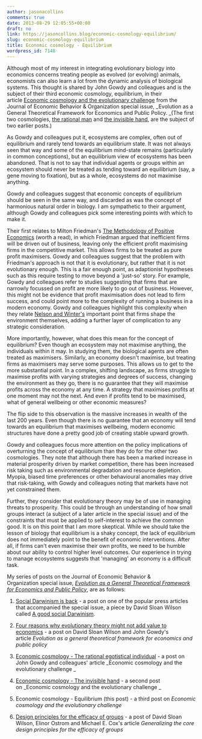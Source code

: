 ```yaml
---
author: jasonacollins
comments: true
date: 2013-08-29 12:05:55+00:00
draft: no
link: https://jasoncollins.blog/economic-cosmology-equilibrium/
slug: economic-cosmology-equilibrium
title: Economic cosmology - Equilibrium
wordpress_id: 7148
---
```


Although most of my interest in integrating evolutionary biology into economics concerns treating people as evolved (or evolving) animals, economists can also learn a lot from the dynamic analysis of biological systems. This thought is shared by John Gowdy and colleagues and is the subject of their third economic cosmology, equilibrium, in their article [Economic cosmology and the evolutionary challenge](https://doi.org/10.1016/j.jebo.2012.12.009) from the Journal of Economic Behavior & Organization special issue, _Evolution as a General Theoretical Framework for Economics and Public Policy. _(The first two cosmologies, [the rational man](https://jasoncollins.blog/economic-cosmology-the-rational-egotistical-individual/) and [the invisible hand](https://jasoncollins.blog/economic-cosmology-the-invisible-hand/), are the subject of two earlier posts.)

As Gowdy and colleagues put it, ecosystems are complex, often out of equilibrium and rarely tend towards an equilibrium state. It was not always seen that way and some of the equilibrium mind-state remains (particularly in common conceptions), but an equilibrium view of ecosystems has been abandoned. That is not to say that individual agents or groups within an ecosystem should never be treated as tending toward an equilibrium (say, a gene moving to fixation), but as a whole, ecosystems do not maximise anything.

Gowdy and colleagues suggest that economic concepts of equilibrium should be seen in the same way, and discarded as was the concept of harmonious natural order in biology. I am sympathetic to their argument, although Gowdy and colleagues pick some interesting points with which to make it.

Their first relates to Milton Friedman's [The Methodology of Positive Economics](http://www.ppge.ufrgs.br/giacomo/arquivos/eco02036/friedman-1966.pdf) (worth a read), in which Friedman argued that inefficient firms will be driven out of business, leaving only the efficient profit maximising firms in the competitive market. This allows firms to be treated as pure profit maximisers. Gowdy and colleagues suggest that the problem with Friedman's approach is not that it is evolutionary, but rather that it is not evolutionary enough. This is a fair enough point, as adaptionist hypotheses such as this require testing to move beyond a 'just-so' story. For example, Gowdy and colleagues refer to studies suggesting that firms that are narrowly focussed on profit are more likely to go out of business. However, this might not be evidence that profit maximisation does not lead to firm success, and could point more to the complexity of running a business in a modern economy. Gowdy and colleagues highlight this complexity when they relate [Nelson and Winter's](https://jasoncollins.blog/nelson-and-winters-an-evolutionary-theory-of-economic-change/) important point that firms shape the environment themselves, adding a further layer of complication to any strategic consideration.

More importantly, however, what does this mean for the concept of equilibrium? Even though an ecosystem may not maximise anything, the individuals within it may. In studying them, the biological agents are often treated as maximisers. Similarly, an economy doesn't maximise, but treating firms as maximisers may serve some purposes. This allows us to get to the more substantial point. In a complex, shifting landscape, as firms struggle to maximise profits with varying strategies and degrees of success, changing the environment as they go, there is no guarantee that they will maximise profits across the economy at any time. A strategy that maximises profits at one moment may not the next. And even if profits tend to be maximised, what of general wellbeing or other economic measures?

The flip side to this observation is the massive increases in wealth of the last 200 years. Even though there is no guarantee that an economy will tend towards an equilibrium that maximises wellbeing, modern economic structures have done a pretty good job of creating stable upward growth.

Gowdy and colleagues focus more attention on the policy implications of overturning the concept of equilibrium than they do for the other two cosmologies. They note that although there has been a marked increase in material prosperity driven by market competition, there has been increased risk taking such as environmental degradation and resource depletion. Myopia, biased time preferences or other behavioural anomalies may drive that risk-taking, with Gowdy and colleagues noting that markets have not yet constrained them.

Further, they consider that evolutionary theory may be of use in managing threats to prosperity. This could be through an understanding of how small groups interact (a subject of a later article in the special issue) and of the constraints that must be applied to self-interest to achieve the common good. It is on this point that I am more skeptical. While we should take the lesson of biology that equilibrium is a shaky concept, the lack of equilibrium does not immediately point to the benefit of economic interventions. After all, if firms can't even maximise their own profits, we need to be humble about our ability to control higher level outcomes. Our experience in trying to manage ecosystems suggests that 'managing' an economy is a difficult task.

My series of posts on the Journal of Economic Behavior & Organization special issue, [_Evolution as a General Theoretical Framework for Economics and Public Policy_](http://www.sciencedirect.com/science/journal/01672681/90/supp/S), are as follows:



	
  1. [Social Darwinism is back](https://jasoncollins.blog/social-darwinism-is-back/) - a post on one of the popular press articles that accompanied the special issue, a piece by David Sloan Wilson called [A good social Darwinism](http://www.aeonmagazine.com/living-together/how-evolution-can-reform-economics/).

	
  2. [Four reasons why evolutionary theory might not add value to economics](https://jasoncollins.blog/four-reasons-why-evolutionary-theory-might-not-add-value-to-economics/) - a post on David Sloan Wilson and John Gowdy's article _Evolution as a general theoretical framework for economics and public policy_

	
  3. [Economic cosmology - The rational egotistical individual](https://jasoncollins.blog/economic-cosmology-the-rational-egotistical-individual/) - a post on John Gowdy and colleagues' article _Economic cosmology and the evolutionary challenge _

	
  4. [Economic cosmology - The invisible hand](https://jasoncollins.blog/economic-cosmology-the-invisible-hand/) - a second post on _Economic cosmology and the evolutionary challenge _

	
  5. Economic cosmology - Equilibrium (this post) - a third post on _Economic cosmology and the evolutionary challenge_

	
  6. [Design principles for the efficacy of groups](https://jasoncollins.blog/design-principles-efficacy-groups/) - a post of David Sloan Wilson, Elinor Ostrom and Michael E. Cox's article _Generalizing the core design principles for the efficacy of groups_


